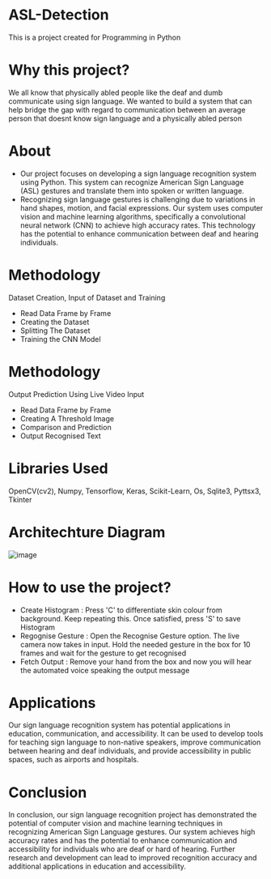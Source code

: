 # ASL-Detection
This is a project created for Programming in Python

# Why this project?
We all know that physically abled people like the deaf and dumb communicate using sign language. We wanted to build a system that can help bridge the gap with regard to communication between an average person that doesnt know sign language and a physically abled person

# About
- Our project focuses on developing a sign language recognition system using Python. This system can recognize American Sign Language (ASL) gestures and translate them into spoken or written language.
- Recognizing sign language gestures is challenging due to variations in hand shapes, motion, and facial expressions. Our system uses computer vision and machine learning algorithms, specifically a convolutional neural network (CNN) to achieve high accuracy rates. This technology has the potential to enhance communication between deaf and hearing individuals.

# Methodology
Dataset Creation, Input of Dataset and Training
- Read Data Frame by Frame
- Creating the Dataset
- Splitting The Dataset
- Training the CNN Model

# Methodology
Output Prediction Using Live Video Input
- Read Data Frame by Frame
- Creating A Threshold Image
- Comparison and Prediction
- Output Recognised Text

# Libraries Used
OpenCV(cv2), Numpy, Tensorflow, Keras, Scikit-Learn, Os, Sqlite3, Pyttsx3, Tkinter

# Architechture Diagram
![image](https://github.com/SaadhviSree/ASL-Detection/assets/129571759/bc90a93a-6556-4a86-b3c4-43e8c49146bf)


# How to use the project?
- Create Histogram :
  Press 'C' to differentiate skin colour from background. Keep repeating this. Once satisfied, press 'S' to save Histogram
- Regognise Gesture :
  Open the Recognise Gesture option. The live camera now takes in input. Hold the needed gesture in the box for 10 frames and wait for the gesture to get recognised
- Fetch Output :
  Remove your hand from the box and now you will hear the automated voice speaking the output message

# Applications
Our sign language recognition system has potential applications in education, communication, and accessibility. It can be used to develop tools for teaching sign language to non-native speakers, improve communication between hearing and deaf individuals, and provide accessibility in public spaces, such as airports and hospitals.

# Conclusion
In conclusion, our sign language recognition project has demonstrated the potential of computer vision and machine learning techniques in recognizing American Sign Language gestures. Our system achieves high accuracy rates and has the potential to enhance communication and accessibility for individuals who are deaf or hard of hearing. Further research and development can lead to improved recognition accuracy and additional applications in education and accessibility.
